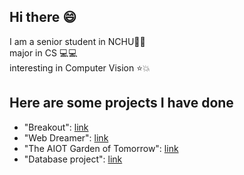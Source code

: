 
## Hi there :smile:

I am a senior student in NCHU:sunflower::sunflower:  
major in CS  :computer::computer:  
interesting in Computer Vision :star::boom:  
## Here are some projects I have done

* "Breakout": [link](https://github.com/Rinbow98/Breakout_master_python)
* "Web Dreamer": [link](https://github.com/Edmond-Yang/web_project)
* "The AIOT Garden of Tomorrow": [link](https://github.com/Edmond-Yang/Aiot_Project)
* "Database project": [link](https://github.com/daaaaaaavid/Database)
<!--
**daaaaaaavid/daaaaaaavid** is a ✨ _special_ ✨ repository because its `README.md` (this file) appears on your GitHub profile.

Here are some ideas to get you started:

- 🔭 I’m currently working on ...
- 🌱 I’m currently learning ...
- 👯 I’m looking to collaborate on ...
- 🤔 I’m looking for help with ...
- 💬 Ask me about ...
- 📫 How to reach me: ...
- 😄 Pronouns: ...
- ⚡ Fun fact: ...
-->
